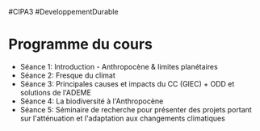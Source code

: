 #CIPA3 #DeveloppementDurable
# Programme du cours
- Séance 1: Introduction - Anthropocène & limites planétaires
- Séance 2: Fresque du climat
- Séance 3: Principales causes et impacts du CC (GIEC) + ODD et solutions de l'ADEME
- Séance 4: La biodiversité à l'Anthropocène
- Séance 5: Séminaire de recherche pour présenter des projets portant sur l'atténuation et l'adaptation aux changements climatiques

